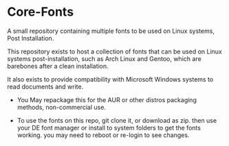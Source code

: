 # Core-Fonts
A small repository containing multiple fonts to be used on Linux systems, Post Installation.




This repository exists to host a collection of fonts that can be used on Linux systems post-installation, such as Arch Linux and Gentoo, which are barebones after a clean installation.



It also exists to provide compatibility with Microsoft Windows systems to read documents and write.


* You May repackage this for the AUR or other distros packaging methods, non-commercial use.



* To use the fonts on this repo, git clone it, or download as zip. then use your DE font manager or install to system folders to get the fonts working. you may need to reboot or re-login to see changes.
